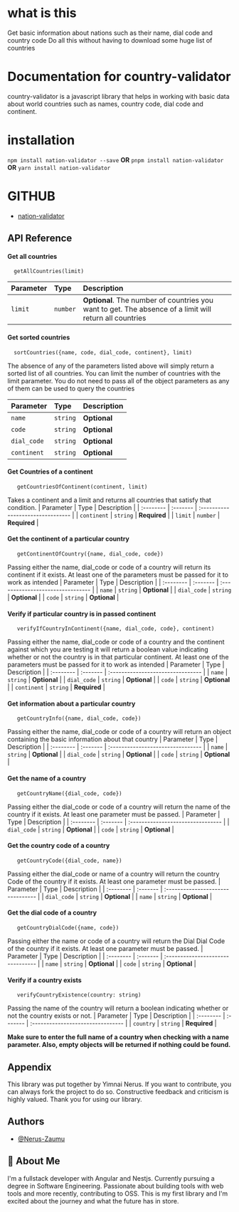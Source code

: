 # what is this

Get basic information about nations such as their name, dial code and country code
Do all this without having to download some huge list of countries


# Documentation for country-validator

country-validator is a javascript library that helps in working with basic data about world countries such as names, country code, dial code and continent.


# installation
`npm install nation-validator --save`
**OR**
`pnpm install nation-validator`
**OR**
`yarn install nation-validator`


# GITHUB
- [nation-validator](https://www.github.com/Nerus-Zaumu/nation-validator)


## API Reference

#### Get all countries

```function
  getAllCountries(limit)
```

| Parameter | Type     | Description                |
| :-------- | :------- | :------------------------- |
| `limit` | `number` | **Optional**. The number of countries you want to get. The absence of a limit will return all countries |

#### Get sorted countries

```function
  sortCountries({name, code, dial_code, continent}, limit)
```

The absence  of any of the parameters listed above will simply return a sorted list of all countries. You can limit the number of countries  with the limit parameter. You do not need to pass all of the object parameters as any of them can be used to query the countries

| Parameter | Type     | Description                       |
| :-------- | :------- | :-------------------------------- |
| `name`      | `string` | **Optional** |
| `code`      | `string` | **Optional** |
| `dial_code`      | `string` | **Optional** |
| `continent`      | `string` | **Optional** |


#### Get Countries of a continent

```function
   getCountriesOfContinent(continent, limit)
```

Takes a continent and a limit and returns all countries that satisfy that condition.
| Parameter | Type     | Description                       |
| :-------- | :------- | :-------------------------------- |
| `continent`      | `string` | **Required** |
| `limit`      | `number` | **Required** |

#### Get the continent of a particular country

```function
   getContinentOfCountry({name, dial_code, code})
```

Passing either the name, dial_code or code of a country will return its continent if it exists. At least one of the parameters must be passed for it to work as intended
| Parameter | Type     | Description                       |
| :-------- | :------- | :-------------------------------- |
| `name`      | `string` | **Optional** |
| `dial_code`      | `string` | **Optional** |
| `code`      | `string` | **Optional** |


#### Verify if particular country is in passed continent

```function
   verifyIfCountryInContinent({name, dial_code, code}, continent)
```

Passing either the name, dial_code or code of a country and the continent against which you are testing it will return a boolean value indicating whether or not the country is in that particular continent. At least one of the parameters must be passed for it to work as intended
| Parameter | Type     | Description                       |
| :-------- | :------- | :-------------------------------- |
| `name`      | `string` | **Optional** |
| `dial_code`      | `string` | **Optional** |
| `code`      | `string` | **Optional** |
| `continent`      | `string` | **Required** |

#### Get information about a particular country

```function
   getCountryInfo({name, dial_code, code})
```

Passing either the name, dial_code or code of a country will return an object containing the basic information about that country
| Parameter | Type     | Description                       |
| :-------- | :------- | :-------------------------------- |
| `name`      | `string` | **Optional** |
| `dial_code`      | `string` | **Optional** |
| `code`      | `string` | **Optional** |

#### Get the name of a country

```function
   getCountryName({dial_code, code})
```

Passing either the dial_code or code of a country will return the name of the country if it exists. At least one parameter must be passed.
| Parameter | Type     | Description                       |
| :-------- | :------- | :-------------------------------- |
| `dial_code`      | `string` | **Optional** |
| `code`      | `string` | **Optional** |

#### Get the country code of a country

```function
   getCountryCode({dial_code, name})
```

Passing either the dial_code or name of a country will return the country Code of the country if it exists. At least one parameter must be passed.
| Parameter | Type     | Description                       |
| :-------- | :------- | :-------------------------------- |
| `dial_code`      | `string` | **Optional** |
| `name`      | `string` | **Optional** |

#### Get the dial code of a country

```function
   getCountryDialCode({name, code})
```

Passing either the name or code of a country will return the Dial Dial Code of the country if it exists. At least one parameter must be passed.
| Parameter | Type     | Description                       |
| :-------- | :------- | :-------------------------------- |
| `name`      | `string` | **Optional** |
| `code`      | `string` | **Optional** |


#### Verify if a country exists

```function
   verifyCountryExistence(country: string)
```

Passing the name of the country will return a boolean indicating whether or not the country exists or not.
| Parameter | Type     | Description                       |
| :-------- | :------- | :-------------------------------- |
| `country`      | `string` | **Required** |

**Make sure to enter the full name of a country when checking with a name parameter. Also, empty objects will be returned if nothing could be found.**

## Appendix

This library was put together by Yimnai Nerus. If you want to contribute, you can always fork the project to do so. Constructive feedback and criticism is highly valued. Thank you for using our library.

## Authors

- [@Nerus-Zaumu](https://www.github.com/Nerus-Zaumu)

## 🚀 About Me
I'm a fullstack developer with Angular and Nestjs. Currently pursuing a degree in Software Engineering. Passionate about building tools with web tools and more recently, contributing to OSS. This is my first library and I'm excited about the journey and what the future has in store.